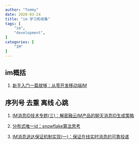 ```yaml
---
author: "Tommy"
date: 2020-03-24
title: "im 学习和收集"
tags: [
    "im",
    "development",
]
categories: [
    "IM"
]
---
```


## im概括

1. [新手入门一篇就够：从零开发移动端IM](http://www.52im.net/thread-464-1-1.html)


## 序列号 去重 离线 心跳

1. [IM消息ID技术专题(三)：解密融云IM产品的聊天消息ID生成策略](http://www.52im.net/thread-2747-1-1.html)

2. [分布式唯一id：snowflake算法思考](https://www.cnblogs.com/jiangxinlingdu/p/8440413.html)

3. [IM消息送达保证机制实现(一)：保证在线实时消息的可靠投递
](http://www.52im.net/thread-294-1-1.html)
